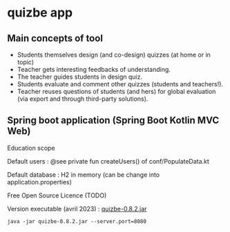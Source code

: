 # quizbe app

## Main concepts of tool

* Students themselves design (and co-design) quizzes (at home or in topic)
* Teacher gets interesting feedbacks of understanding.
* The teacher guides students in design quiz.
* Students evaluate and comment other quizzes (students and teachers!).
* Teacher reuses questions of students (and hers) for global evaluation (via export and through third-party solutions).

## Spring boot application (Spring Boot Kotlin MVC Web)

Education scope

Default users : @see private fun createUsers() of conf/PopulateData.kt

Default database : H2 in memory (can be change into application.properties)

Free Open Source Licence (TODO) 

Version executable (avril 2023) : [quizbe-0.8.2.jar](./docs/quizbe-0.8.2.jar)

`java -jar quizbe-0.8.2.jar --server.port=8080`

